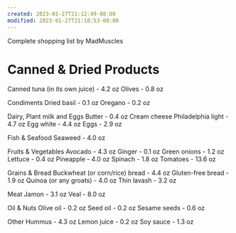 ```yaml
---
created: 2023-01-27T21:12:49-08:00
modified: 2023-01-27T21:18:53-08:00
---
```


Complete shopping list by MadMuscles

# Canned & Dried Products
Canned tuna (in its own juice) - 4.2 oz
Olives - 0.8 oz

Condiments
Dried basil - 0.1 oz
Oregano - 0.2 oz

Dairy, Plant milk and Eggs
Butter - 0.4 oz
Cream cheese Philadelphia light - 4.7 oz
Egg white - 4.4 oz
Eggs - 2.9 oz

Fish & Seafood
Seaweed - 4.0 oz

Fruits & Vegetables
Avocado - 4.3 oz
Ginger - 0.1 oz
Green onions - 1.2 oz
Lettuce - 0.4 oz
Pineapple - 4.0 oz
Spinach - 1.8 oz
Tomatoes - 13.6 oz

Grains & Bread
Buckwheat (or corn/rice) bread - 4.4 oz
Gluten-free bread - 1.9 oz
Quinoa (or any groats) - 4.0 oz
Thin lavash - 3.2 oz

Meat
Jamon - 3.1 oz
Veal - 8.0 oz

Oil & Nuts
Olive oil - 0.2 oz
Seed oil - 0.2 oz
Sesame seeds - 0.6 oz

Other
Hummus - 4.3 oz
Lemon juice - 0.2 oz
Soy sauce - 1.3 oz
